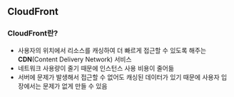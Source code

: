## CloudFront

### CloudFront란?
* 사용자의 위치에서 리소스를 캐싱하여 더 빠르게 접근할 수 있도록 해주는 **CDN**(Content Delivery Network) 서비스
* 네트워크 사용량이 줄기 때문에 인스턴스 사용 비용이 줄어듦
* 서버에 문제가 발생해서 접근할 수 없어도 캐싱된 데이터가 있기 때문에 사용자 입장에서는 문제가 없게 만들 수 있음
